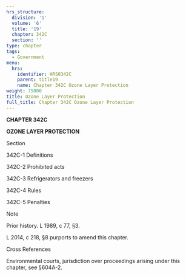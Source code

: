 ```yaml
---
hrs_structure:
  division: '1'
  volume: '6'
  title: '19'
  chapter: 342C
  section: ''
type: chapter
tags:
  - Government
menu:
  hrs:
    identifier: HRS0342C
    parent: title19
    name: Chapter 342C Ozone Layer Protection
weight: 75000
title: Ozone Layer Protection
full_title: Chapter 342C Ozone Layer Protection
---
```

**CHAPTER 342C**

**OZONE LAYER PROTECTION**

Section

342C-1 Definitions

342C-2 Prohibited acts

342C-3 Refrigerators and freezers

342C-4 Rules

342C-5 Penalties

Note

Prior history. L 1989, c 77, §3.

L 2014, c 218, §8 purports to amend this chapter.

Cross References

Environmental courts, jurisdiction over proceedings arising under this chapter, see §604A-2.